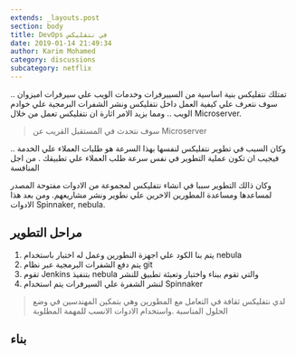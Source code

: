 ```yaml
---
extends: _layouts.post
section: body
title: DevOps في نتفليكس
date: 2019-01-14 21:49:34
author: Karim Mohamed
category: discussions
subcategory: netflix
---
```

تمتلك نتفليكس بنية اساسية من السييرفرات وخدمات الويب علي سيرفرات اميزوان .. سوف نتعرف علي كيفية العمل داخل نتفليكس ونشر الشفرات البرمجية علي خوادم الويب .. ومما بزيد الامر اثارة ان نتفليكس تعمل من خلال Microserver.

> سوف نتحدث في المستقبل القريب عن Microserver

وكان السبب في تطوير نتفليكس لنفسها بهذا السرعة هو طلبات العملاء علي الخدمة .. فيجيب ان تكون عملية التطوير في نفس سرعة طلب العملاء علي تطبيقك . من اجل المنافسة

وكان ذالك التطوير سببا في انشاء نتفليكس لمجموعة من الادوات مفتوحة المصدر لمساعدها ومساعدة المطورين الاخرين علي نطوير ونشر مشاريعهم.
ومن بعد هذا الادوات Spinnaker, nebula.

## مراحل التطوير
1. يتم بنا الكود علي اجهزة النطورين وعمل له اختبار باستخدام nebula
2. يتم دفع الشفرات البرمجية عبر نظام git
3. تقوم Jenkins بتنفيذ nebula والتي تقوم ببناء واختبار وتعبئة تطبيق للنشر
4. لنشر الشفرة علي السيرفرات يتم استخدام Spinnaker

> لدي نتفليكس ثقافة في التعامل مع المطورين وهي بتمكين المهندسين في وضع الحلول المناسبة .واستخدام الادوات الانسب للمهمة المطلوبة

## بناء
